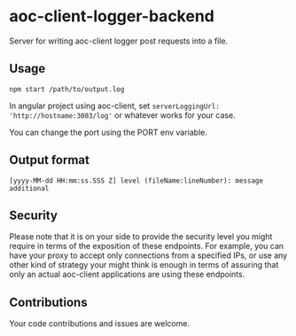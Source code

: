 # aoc-client-logger-backend

Server for writing aoc-client logger post requests into a file.

## Usage

`npm start /path/to/output.log`

In angular project using aoc-client, set `serverLoggingUrl: 'http://hostname:3003/log'` or whatever works for your case.

You can change the port using the PORT env variable.

## Output format

`[yyyy-MM-dd HH:mm:ss.SSS Z] level (fileName:lineNumber): message additional`

## Security

Please note that it is on your side to provide the security level you might require in terms of the exposition of these endpoints.
For example, you can have your proxy to accept only connections from a specified IPs, or use any other kind of strategy your might
think is enough in terms of assuring that only an actual aoc-client applications are using these endpoints.

## Contributions

Your code contributions and issues are welcome.
